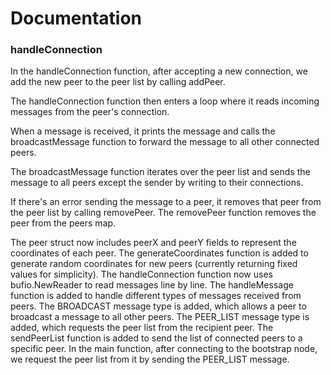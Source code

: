 # Documentation


### handleConnection

In the handleConnection function, after accepting a new connection, we add the new peer to the peer list by calling addPeer.

The handleConnection function then enters a loop where it reads incoming messages from the peer's connection.

When a message is received, it prints the message and calls the broadcastMessage function to forward the message to all other connected peers.

The broadcastMessage function iterates over the peer list and sends the message to all peers except the sender by writing to their connections.

If there's an error sending the message to a peer, it removes that peer from the peer list by calling removePeer.
The removePeer function removes the peer from the peers map.

The peer struct now includes peerX and peerY fields to represent the coordinates of each peer.
The generateCoordinates function is added to generate random coordinates for new peers (currently returning fixed values for simplicity).
The handleConnection function now uses bufio.NewReader to read messages line by line.
The handleMessage function is added to handle different types of messages received from peers.
The BROADCAST message type is added, which allows a peer to broadcast a message to all other peers.
The PEER_LIST message type is added, which requests the peer list from the recipient peer.
The sendPeerList function is added to send the list of connected peers to a specific peer.
In the main function, after connecting to the bootstrap node, we request the peer list from it by sending the PEER_LIST message.